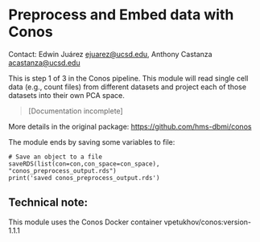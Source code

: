 # Preprocess and Embed data with Conos

Contact: Edwin Juárez <ejuarez@ucsd.edu>, Anthony Castanza <acastanza@ucsd.edu>
<!-- >[Link to Anthony's Notebook] -->

This is step 1 of 3 in the Conos pipeline. This module will read single cell data (e.g., count files) from different datasets and project each of those datasets into their own PCA space.

>[Documentation incomplete]

More details in the original package: https://github.com/hms-dbmi/conos

The module ends by saving some variables to file:
```
# Save an object to a file
saveRDS(list(con=con,con_space=con_space), "conos_preprocess_output.rds")
print('saved conos_preprocess_output.rds')
```
## Technical note:
This module uses the Conos Docker container vpetukhov/conos:version-1.1.1
